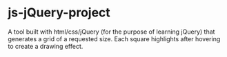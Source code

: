 # js-jQuery-project
A tool built with html/css/jQuery (for the purpose of learning jQuery) that generates a grid of a requested size.  Each square highlights after hovering to create a drawing effect. 
